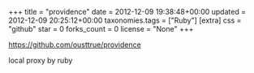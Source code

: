 +++
title = "providence"
date = 2012-12-09 19:38:48+00:00
updated = 2012-12-09 20:25:12+00:00
taxonomies.tags = ["Ruby"]
[extra]
css = "github"
star = 0
forks_count = 0
license = "None"
+++

<https://github.com/ousttrue/providence>

local proxy by ruby

